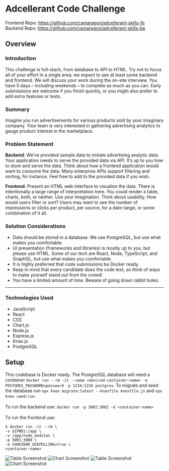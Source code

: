 # Adcellerant Code Challenge

Frontend Repo: https://github.com/camaragon/adcellerant-skills-fe <br>
Backend Repo: https://github.com/camaragon/adcellerant-skills-be

## Overview

### Introduction

This challenge is full-stack, from database to API to HTML. Try not to focus all of your effort in a single area; we expect to see at least some backend and frontend. We will discuss your work during the on-site interview.
You have 5 days – including weekends – to complete as much as you can. Early submissions are welcome if you finish quickly, or you might also prefer to add extra features or tests.

### Summary

Imagine you run advertisements for various products sold by your imaginary company. Your team is very interested in gathering advertising analytics to gauge product interest in the marketplace.

### Problem Statement

**Backend**: We’ve provided sample data to imitate advertising analytic data. Your application needs to serve the provided data via API. It’s up to you how to store and serve the data. Think about how a frontend application would want to consume the data. Many enterprise APIs support filtering and sorting, for instance. Feel free to add to the provided data if you wish.

**Frontend**: Present an HTML web interface to visualize the data. There is intentionally a large range of interpretation here. You could render a table, charts, both, or neither. Use your imagination. Think about usability. How would users filter or sort? Users may want to see the number of impressions or clicks per product, per source, for a date range, or some combination of it all.

### Solution Considerations

- Data should be stored in a database. We use PostgreSQL, but use what makes you comfortable.
- UI presentation (frameworks and libraries) is mostly up to you, but please use HTML. Some of our tech are React, Node, TypeScript, and GraphQL, but use what makes you comfortable.
- It is highly preferred that code submissions be Docker ready.
- Keep in mind that every candidate does the code test, so think of ways to make yourself
stand out from the crowd!
- You have a limited amount of time. Beware of going down rabbit holes.

---

### Technologies Used

* JavaScript
* React
* CSS
* Chart.js
* Node.js
* Express.js
* Knex.js
* PostgreSQL

## Setup

This codebase is Docker ready. The PostgreSQL database will need a container `docker run --rm -it --name <desired-container-name> -e POSTGRES_PASSWORD=password -p 1234:1234 postgres`. To migrate and seed the database run `npx knex migrate:latest --knexfile knexfile.js` and `npx knex seed:run`.
<br>
<br>
To run the backend use: `docker run -p 3002:3002 -d <container-name>`
<br>
<br>
To run the frontend use:
```
$ docker run -it --rm \
-v ${PWD}:/app \
-v /app/node_modules \
-p 3001:3000 \
-e CHOKIDAR_USEPOLLING=true \
<container-name>
```
![Table Screenshot](https://user-images.githubusercontent.com/69489633/123033064-5808c880-d3a4-11eb-9541-cbc45b0f8cea.png)
![Chart Screenshot](https://user-images.githubusercontent.com/69489633/123033141-78d11e00-d3a4-11eb-8303-4c655245145d.png)
![Table Screenshot](https://user-images.githubusercontent.com/69489633/123033217-9dc59100-d3a4-11eb-81f7-7a0a0fa833a8.png)
![Chart Screenshot](https://user-images.githubusercontent.com/69489633/123033257-b5047e80-d3a4-11eb-8454-2a1d95d08a6c.png)
